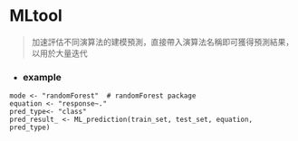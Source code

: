 # MLtool

> 加速評估不同演算法的建模預測，直接帶入演算法名稱即可獲得預測結果，以用於大量迭代

- ### example

```
mode <- "randomForest"  # randomForest package
equation <- "response~."
pred_type<- "class"
pred_result_ <- ML_prediction(train_set, test_set, equation, pred_type)

```
